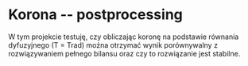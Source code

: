 # Korona -- postprocessing

W tym projekcie testuję, czy obliczając koronę na podstawie równania dyfuzyjnego (T = Trad) można otrzymać wynik porównywalny z rozwiązywaniem pełnego bilansu oraz czy to rozwiązanie jest stabilne.
